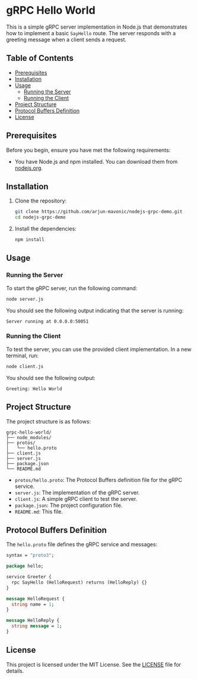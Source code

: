 
# gRPC Hello World

This is a simple gRPC server implementation in Node.js that demonstrates how to implement a basic `SayHello` route. The server responds with a greeting message when a client sends a request.

## Table of Contents

- [Prerequisites](#prerequisites)
- [Installation](#installation)
- [Usage](#usage)
  - [Running the Server](#running-the-server)
  - [Running the Client](#running-the-client)
- [Project Structure](#project-structure)
- [Protocol Buffers Definition](#protocol-buffers-definition)
- [License](#license)

## Prerequisites

Before you begin, ensure you have met the following requirements:

- You have Node.js and npm installed. You can download them from [nodejs.org](https://nodejs.org/).

## Installation

1. Clone the repository:

    ```sh
    git clone https://github.com/arjun-mavonic/nodejs-grpc-demo.git
    cd nodejs-grpc-demo
    ```

2. Install the dependencies:

    ```sh
    npm install
    ```

## Usage

### Running the Server

To start the gRPC server, run the following command:

```sh
node server.js
```

You should see the following output indicating that the server is running:

```
Server running at 0.0.0.0:50051
```

### Running the Client

To test the server, you can use the provided client implementation. In a new terminal, run:

```sh
node client.js
```

You should see the following output:

```
Greeting: Hello World
```

## Project Structure

The project structure is as follows:

```
grpc-hello-world/
├── node_modules/
├── protos/
│   └── hello.proto
├── client.js
├── server.js
├── package.json
└── README.md
```

- `protos/hello.proto`: The Protocol Buffers definition file for the gRPC service.
- `server.js`: The implementation of the gRPC server.
- `client.js`: A simple gRPC client to test the server.
- `package.json`: The project configuration file.
- `README.md`: This file.

## Protocol Buffers Definition

The `hello.proto` file defines the gRPC service and messages:

```proto
syntax = "proto3";

package hello;

service Greeter {
  rpc SayHello (HelloRequest) returns (HelloReply) {}
}

message HelloRequest {
  string name = 1;
}

message HelloReply {
  string message = 1;
}
```

## License

This project is licensed under the MIT License. See the [LICENSE](LICENSE) file for details.
